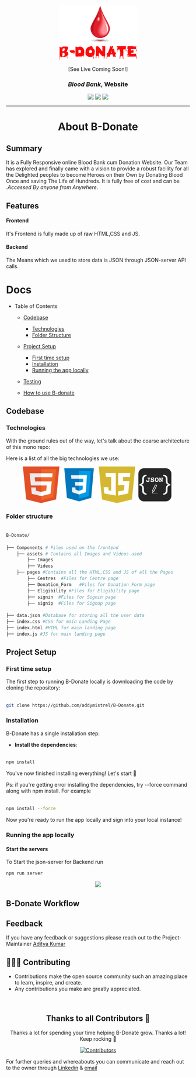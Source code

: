 <div id="top"></div>
<div align="center">

<img  src="./components/assets/images/logo.png"  alt="B-donate"  height="150">

[See Live Coming Soon!]

### _Blood Bank_, Website

<div align="center">
      <img src="https://forthebadge.com/images/badges/built-with-love.svg" />
      <img src="https://forthebadge.com/images/badges/uses-brains.svg" />
      <img src="https://forthebadge.com/images/badges/powered-by-responsibility.svg" />
      <br>
 </div>

---

</div>

<h1 align="center">About B-Donate</h1>

## Summary

It is a Fully Responsive online Blood Bank cum Donation Website. Our Team has explored and finally came with a vision to provide
a robust facility for all the Delighted peoples to become Heroes on their Own by Donating Blood Once and saving The Life of Hundreds.
It is fully free of cost and can be ._Accessed By anyone from Anywhere_.

## Features

#### Frontend

It's Frontend is fully made up of raw HTML,CSS and JS.

#### Backend

The Means which we used to store data is JSON through JSON-server API calls.

# Docs

- Table of Contents

  - [Codebase](#codebase)

    - [Technologies](#technologies)
    - [Folder Structure](#folder-structure)

  - [Project Setup](#project-setup)

    - [First time setup](#first-time-setup)
    - [Installation](#installation)
    - [Running the app locally](#running-the-app-locally)

  - [Testing](#testing)
  - [How to use B-donate](#how-to-use-B-donate)

## Codebase

### Technologies

With the ground rules out of the way, let's talk about the coarse architecture of this mono repo:

Here is a list of all the big technologies we use:

<div align="center">
      <img  src="./components/assets/images/html.png"  alt="HTML"  width="100"  height="100"/>
      <img  src="./components/assets/images/css.png"  alt="CSS"  width="100"  height="100"/>
      <img  src="./components/assets/images/js.png"  alt="Javascript"  width="100"  height="100"/>
      <img  src="./components/assets/images/json.png"  alt="Javascript"  width="100"  height="100"/>
</div>

### Folder structure

```sh

B-Donate/

├── Components # Files used on the frontend
    ├── assets # Contains all Images and Videos used
        ├── Images
        ├── Videos
    ├── pages #Contains all the HTML,CSS and JS of all the Pages
        ├── Centres  #Files for Centre page
        ├── Donation_Form   #Files for Donation Form page
        ├── Eligibility #Files for Eligibility page
        ├── signin  #Files for Signin page
        ├── signip  #Files for Signup page

├── data.json #Database for storing all the user data
├── index.css #CSS for main Landing Page
├── index.html #HTML for main landing page
├── index.js #JS for main landing page


```

## Project Setup

### First time setup

The first step to running B-Donate locally is downloading the code by cloning the repository:

```sh

git clone https://github.com/addymistrel/B-Donate.git

```

### Installation

B-Donate has a single installation step:

- **Install the dependencies**:

```sh

npm install

```

You've now finished installing everything! Let's start :100:

Ps: if you're getting error installing the dependencies, try --force command along with npm install. For example

```sh

npm install --force

```

Now you're ready to run the app locally and sign into your local instance!

### Running the app locally

#### Start the servers

To Start the json-server for Backend run

```sh
npm run server
```

<div  align="center"><img  height="200px"  src="https://user-images.githubusercontent.com/77617189/192947926-37284128-9965-46a4-b29b-c75e47b2f76b.svg" /></div>

## B-Donate Workflow

## Feedback

If you have any feedback or suggestions please reach out to the Project-Maintainer [Aditya Kumar](https://github.com/addymistrel)

## 👩🏽‍💻 Contributing

- Contributions make the open source community such an amazing place to learn, inspire, and create.
- Any contributions you make are greatly appreciated.

<br>

<div align="center">

## Thanks to all Contributors 💪

Thanks a lot for spending your time helping B-Donate grow. Thanks a lot! Keep rocking 🍻

[![Contributors](https://contrib.rocks/image?repo=addymistrel/B-Donate)](https://github.com/addymistrel/B-Donate/graphs/contributors)

<div align="left">
For further queries and whereabouts you can communicate and reach out to the owner through <a href="https://www.linkedin.com/in/addymistrel/">Linkedin</a> & <a href="https://mail.google.com/mail/u/0/#inbox">email</a>
</div>
